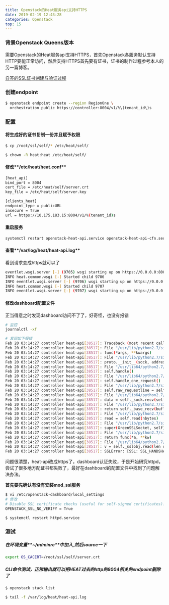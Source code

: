 ```yaml
---
title: Openstack的Heat服务api支持HTTPS
date: 2019-02-19 12:43:28
categories: Openstack
top: 15
---
```


### 背景Openstack Queens版本

需要Openstack的Heat服务api支持HTTPS，首先Openstack各服务默认支持HTTP要能正常访问，然后支持HTTPS首先要有证书，证书的制作过程参考本人的另一篇博客。

[自签的SSL证书创建与验证过程](https://freshchen.github.io/2019/02/18/self-ssl-signing/)

### 创建endpoint

```bash
$ openstack endpoint create --region RegionOne \
  orchestration public https://controller:8004/v1/%\(tenant_id\)s
```

### 配置

#### 将生成好的证书复制一份并且赋予权限

```bash
$ cp /root/ssl/self/* /etc/heat/self/

$ chown -R heat:heat /etc/heat/self/
```

#### 修改**/etc/heat/heat.conf**

```bash
[heat_api]
bind_port = 8004
cert_file = /etc/heat/self/server.crt
key_file = /etc/heat/self/server.key

[clients_heat]
endpoint_type = publicURL
insecure = True
url = https://10.175.183.15:8004/v1/%(tenant_id)s
```

#### 重启服务

```bash
systemctl restart openstack-heat-api.service openstack-heat-api-cfn.service openstack-heat-engine.service
```

#### 查看**/var/log/heat/heat-api.log** 

看到请求变成https就可以了

```bash
eventlet.wsgi.server [-] (9705) wsgi starting up on https://0.0.0.0:8004
INFO heat.common.wsgi [-] Started child 9706
INFO eventlet.wsgi.server [-] (9706) wsgi starting up on https://0.0.0.0:8004
INFO heat.common.wsgi [-] Started child 9707
INFO eventlet.wsgi.server [-] (9707) wsgi starting up on https://0.0.0.0:8004
```

#### 修改dashboard配置文件

正当得意之时发现dashboard访问不了了，好奇怪，也没有报错

```bash
# 监控
journalctl -xf

# 发现如下报错
Feb 20 03:14:27 controller heat-api[38517]: Traceback (most recent call last):
Feb 20 03:14:27 controller heat-api[38517]: File "/usr/lib/python2.7/site-packages/eventlet/greenpool.py", line 88, in _spawn_n_impl
Feb 20 03:14:27 controller heat-api[38517]: func(*args, **kwargs)
Feb 20 03:14:27 controller heat-api[38517]: File "/usr/lib/python2.7/site-packages/eventlet/wsgi.py", line 734, in process_request
Feb 20 03:14:27 controller heat-api[38517]: proto.__init__(sock, address, self)
Feb 20 03:14:27 controller heat-api[38517]: File "/usr/lib64/python2.7/SocketServer.py", line 649, in __init__
Feb 20 03:14:27 controller heat-api[38517]: self.handle()
Feb 20 03:14:27 controller heat-api[38517]: File "/usr/lib64/python2.7/BaseHTTPServer.py", line 340, in handle
Feb 20 03:14:27 controller heat-api[38517]: self.handle_one_request()
Feb 20 03:14:27 controller heat-api[38517]: File "/usr/lib/python2.7/site-packages/eventlet/wsgi.py", line 339, in handle_one_request
Feb 20 03:14:27 controller heat-api[38517]: self.raw_requestline = self.rfile.readline(self.server.url_length_limit)
Feb 20 03:14:27 controller heat-api[38517]: File "/usr/lib64/python2.7/socket.py", line 476, in readline
Feb 20 03:14:27 controller heat-api[38517]: data = self._sock.recv(self._rbufsize)
Feb 20 03:14:27 controller heat-api[38517]: File "/usr/lib/python2.7/site-packages/eventlet/green/ssl.py", line 194, in recv
Feb 20 03:14:27 controller heat-api[38517]: return self._base_recv(buflen, flags, into=False)
Feb 20 03:14:27 controller heat-api[38517]: File "/usr/lib/python2.7/site-packages/eventlet/green/ssl.py", line 227, in _base_recv
Feb 20 03:14:27 controller heat-api[38517]: read = self.read(nbytes)
Feb 20 03:14:27 controller heat-api[38517]: File "/usr/lib/python2.7/site-packages/eventlet/green/ssl.py", line 139, in read
Feb 20 03:14:27 controller heat-api[38517]: super(GreenSSLSocket, self).read, *args, **kwargs)
Feb 20 03:14:27 controller heat-api[38517]: File "/usr/lib/python2.7/site-packages/eventlet/green/ssl.py", line 113, in _call_trampolining
Feb 20 03:14:27 controller heat-api[38517]: return func(*a, **kw)
Feb 20 03:14:27 controller heat-api[38517]: File "/usr/lib64/python2.7/ssl.py", line 651, in read
Feb 20 03:14:27 controller heat-api[38517]: v = self._sslobj.read(len or 1024)
Feb 20 03:14:27 controller heat-api[38517]: SSLError: [SSL: SSL_HANDSHAKE_FAILURE] ssl handshake failure (_ssl.c:1822)
```

问题很清楚，heat-api改成https了，dashboard认证失败，于是开始研究httpd，尝试了很多地方配证书都失败了，最好在dashboard的配置文件中找到了问题解决办法。

**首先要先确认有没有安装mod_ssl服务**

```bash
$ vi /etc/openstack-dashboard/local_settings
# 修改
# Disable SSL certificate checks (useful for self-signed certificates):
OPENSTACK_SSL_NO_VERIFY = True

$ systemctl restart httpd.service
```

### 测试

##### 在环境变量**~/adminrc**中加入,然后source一下

```bash
export OS_CACERT=/root/ssl/self/server.crt
```

##### CLI命令测试，正常输出就可以把HEAT过去的http的8004相关的endpoint删除了

```bash
$ openstack stack list

$ tail -f /var/log/heat/heat-api.log
```



